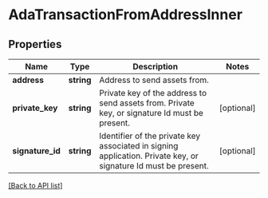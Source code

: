# AdaTransactionFromAddressInner

## Properties

Name | Type | Description | Notes
------------ | ------------- | ------------- | -------------
**address** | **string** | Address to send assets from. |
**private_key** | **string** | Private key of the address to send assets from. Private key, or signature Id must be present. | [optional]
**signature_id** | **string** | Identifier of the private key associated in signing application. Private key, or signature Id must be present. | [optional]

[[Back to API list]](../../README.md#api-endpoints)
